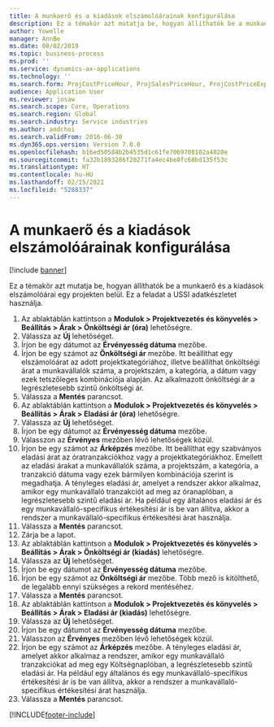 ```yaml
---
title: A munkaerő és a kiadások elszámolóárainak konfigurálása
description: Ez a témakör azt mutatja be, hogyan állíthatók be a munkaerő és a kiadások elszámolóárai egy projekten belül.
author: Yowelle
manager: AnnBe
ms.date: 08/02/2019
ms.topic: business-process
ms.prod: ''
ms.service: dynamics-ax-applications
ms.technology: ''
ms.search.form: ProjCostPriceHour, ProjSalesPriceHour, ProjCostPriceExpense, ProjSalesPriceCost
audience: Application User
ms.reviewer: josaw
ms.search.scope: Core, Operations
ms.search.region: Global
ms.search.industry: Service industries
ms.author: andchoi
ms.search.validFrom: 2016-06-30
ms.dyn365.ops.version: Version 7.0.0
ms.openlocfilehash: b16ed50584b2b4535d1c61fe7069708182a4820e
ms.sourcegitcommit: fa32b1893286f20271fa4ec4be8fc68bd135f53c
ms.translationtype: HT
ms.contentlocale: hu-HU
ms.lasthandoff: 02/15/2021
ms.locfileid: "5288337"
---
```

# <a name="configure-standard-costs-for-labor-and-expenses"></a>A munkaerő és a kiadások elszámolóárainak konfigurálása

[!include [banner](../../includes/banner.md)]

Ez a témakör azt mutatja be, hogyan állíthatók be a munkaerő és a kiadások elszámolóárai egy projekten belül. Ez a feladat a USSI adatkészletet használja.

1. Az ablaktáblán kattintson a **Modulok > Projektvezetés és könyvelés > Beállítás > Árak > Önköltségi ár (óra)** lehetőségre.
2. Válassza az **Új** lehetőséget.
3. Írjon be egy dátumot az **Érvényesség dátuma** mezőbe.
4. Írjon be egy számot az **Önköltségi ár** mezőbe. Itt beállíthat egy elszámolóárat az adott projektkategóriához, illetve beállíthat önköltségi árat a munkavállalók száma, a projektszám, a kategória, a dátum vagy ezek tetszőleges kombinációja alapján. Az alkalmazott önköltségi ár a legrészletesebb szintű önköltségi ár.  
5. Válassza a **Mentés** parancsot.
6. Az ablaktáblán kattintson a **Modulok > Projektvezetés és könyvelés > Beállítás > Árak > Eladási ár (óra)** lehetőségre.
7. Válassza az **Új** lehetőséget.
8. Írjon be egy dátumot az **Érvényesség dátuma** mezőbe.
9. Válasszon az **Érvényes** mezőben lévő lehetőségek közül.
10. Írjon be egy számot az **Árképzés** mezőbe. Itt beállíthat egy szabványos eladási árat az óratranzakciókhoz vagy a projektkategóriákhoz. Emellett az eladási árakat a munkavállalók száma, a projektszám, a kategória, a tranzakció dátuma vagy ezek bármilyen kombinációja szerint is megadhatja. A tényleges eladási ár, amelyet a rendszer akkor alkalmaz, amikor egy munkavállaló tranzakciót ad meg az óranaplóban, a legrészletesebb szintű eladási ár. Ha például egy általános eladási ár és egy munkavállaló-specifikus értékesítési ár is be van állítva, akkor a rendszer a munkavállaló-specifikus értékesítési árat használja.  
11. Válassza a **Mentés** parancsot.
12. Zárja be a lapot.
13. Az ablaktáblán kattintson a **Modulok > Projektvezetés és könyvelés > Beállítás > Árak > Önköltségi ár (kiadás)** lehetőségre.
14. Válassza az **Új** lehetőséget.
15. Írjon be egy dátumot az **Érvényesség dátuma** mezőbe.
16. Írjon be egy számot az **Önköltségi ár** mezőbe. Több mező is kitölthető, de legalább ennyi szükséges a rekord mentéséhez.  
17. Válassza a **Mentés** parancsot.
18. Az ablaktáblán kattintson a **Modulok > Projektvezetés és könyvelés > Beállítás > Árak > Eladási ár (kiadás)** lehetőségre.
19. Válassza az **Új** lehetőséget.
20. Írjon be egy dátumot az **Érvényesség dátuma** mezőbe.
21. Válasszon az **Érvényes** mezőben lévő lehetőségek közül.
22. Írjon be egy számot az **Árképzés** mezőbe. A tényleges eladási ár, amelyet akkor alkalmaz a rendszer, amikor egy munkavállaló tranzakciókat ad meg egy Költségnaplóban, a legrészletesebb szintű eladási ár. Ha például egy általános és egy munkavállaló-specifikus értékesítési ár is be van állítva, akkor a rendszer a munkavállaló-specifikus értékesítési árat használja.  
23. Válassza a **Mentés** parancsot.



[!INCLUDE[footer-include](../../includes/footer-banner.md)]